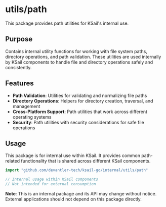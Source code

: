 # utils/path

This package provides path utilities for KSail's internal use.

## Purpose

Contains internal utility functions for working with file system paths, directory operations, and path validation. These utilities are used internally by KSail components to handle file and directory operations safely and consistently.

## Features

- **Path Validation**: Utilities for validating and normalizing file paths
- **Directory Operations**: Helpers for directory creation, traversal, and management
- **Cross-Platform Support**: Path utilities that work across different operating systems
- **Security**: Path utilities with security considerations for safe file operations

## Usage

This package is for internal use within KSail. It provides common path-related functionality that is shared across different KSail components.

```go
import "github.com/devantler-tech/ksail-go/internal/utils/path"

// Internal usage within KSail components
// Not intended for external consumption
```

**Note**: This is an internal package and its API may change without notice. External applications should not depend on this package directly.